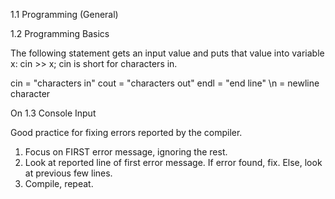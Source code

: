 1.1 Programming (General)

1.2 Programming Basics

The following statement gets an input value and puts that value into variable x: cin >> x; cin is short for characters in.

cin = "characters in"
cout = "characters out"
endl = "end line"
\n = newline character

On 1.3 Console Input


Good practice for fixing errors reported by the compiler.
1. Focus on FIRST error message, ignoring the rest.
2. Look at reported line of first error message. If error found, fix. Else, look at previous few lines.
3. Compile, repeat.